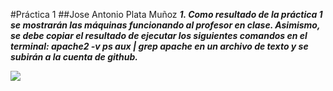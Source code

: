 
#Práctica 1
##Jose Antonio Plata Muñoz
***1. Como resultado de la práctica 1 se mostrarán las máquinas funcionando al profesor en
clase. Asimismo, se debe copiar el resultado de ejecutar los siguientes comandos en
el terminal:
apache2 -v
ps aux | grep apache
en un archivo de texto y se subirán a la cuenta de github.***



![](https://sc-cdn.scaleengine.net/i/cc0f9318cdb2d4ffb534eab38587e9b6.png)
